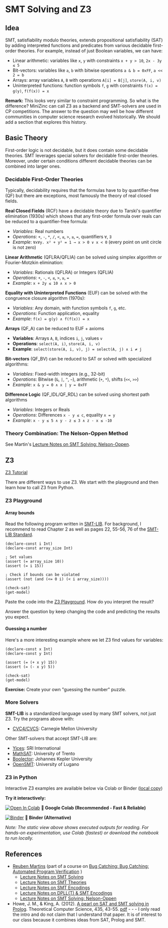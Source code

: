# SMT Solving and Z3

## Idea

SMT, satisfiability modulo theories, extends propositional satisfiability (SAT) by adding interpreted functions and predicates from various decidable first-order theories. For example, instead of just Boolean variables, we can have:

- Linear arithmetic: variables like `x`, `y` with constraints `x + y > 10`, `2x - 3y ≤ 5`
- Bit-vectors: variables like `a`, `b` with bitwise operations `a & b = 0xFF`, `a << 2 = b`
- Arrays: array variables `A`, `B` with operations `A[i] = B[j]`, `store(A, i, v)`
- Uninterpreted functions: function symbols `f`, `g` with constraints `f(x) = g(y)`, `f(f(x)) = x`

**Remark:** This looks very similar to constraint programming. So what is the difference? MiniZinc can call Z3 as a backend and SMT-solvers are used in CP competitions. The answer to the question may well be how different communities in computer science research evolved historically. We should add a section that explores this history.

## Basic Theory

First-order logic is not decidable, but it does contain some decidable theories. SMT leverages special solvers for decidable first-order theories. Moreover, under certain conditions different decidable theories can be combined into larger ones. 

### Decidable First-Order Theories

Typically, decidability requires that the formulas have to by quantifier-free (QF) but there are exceptions, most famously the theory of real closed fields.

**Real Closed Fields** (RCF) have a decidable theory due to Tarski's quantifier elimination (1930s) which shows that any first-order formula over reals can be reduced to a quantifier-free formula:
- *Variables*: Real numbers
- *Operations*: `+`, `-`, `*`, `/`, `<`, `≤`, `>`, `≥`, `=`, quantifiers `∀`, `∃`
- *Example*: `∀x∀y. x² + y² = 1 → x > 0 ∨ x < 0` (every point on unit circle is not zero)

**Linear Arithmetic** (QFLRA/QFLIA) can be solved using simplex algorithm or Fourier-Motzkin elimination:
- *Variables*: Rationals (QFLRA) or Integers (QFLIA) 
- *Operations*: `+`, `-`, `<`, `≤`, `>`, `≥`, `=`
- *Example*: `x + 2y ≤ 10 ∧ x > 0`

**Equality with Uninterpreted Functions** (EUF) can be solved with the congruence closure algorithm (1970s):
- *Variables*: Any domain, with function symbols `f`, `g`, etc.
- *Operations*: Function application, equality
- *Example*: `f(x) = g(y) ∧ f(f(x)) = x`

**Arrays** (QF_A) can be reduced to EUF + axioms
- **Variables**: Arrays `A`, `B`, indices `i`, `j`, values `v`
- **Operations**: `select(A, i)`, `store(A, i, v)`
- **Example**: `select(store(A, i, v), j) = select(A, j) ∧ i ≠ j`

**Bit-vectors** (QF_BV) can be reduced to SAT or solved with specialized algorithms:
- *Variables*: Fixed-width integers (e.g., 32-bit)
- *Operations*: Bitwise (`&`, `|`, `^`, `~`), arithmetic (`+`, `*`), shifts (`<<`, `>>`)
- *Example*: `x & y = 0 ∧ x | y = 0xFF`

**Difference Logic** (QF_IDL/QF_RDL) can be solved using shortest path algorithms
- *Variables*: Integers or Reals
- *Operations*: Differences `x - y ≤ c`, equality `x = y`
- *Example*: `x - y ≤ 5 ∧ y - z ≤ 3 ∧ z - x ≤ -10`

### Theory Combination: The Nelson-Oppen Method

See Martin's [Lecture Notes on SMT Solving: Nelson-Oppen](https://www.cs.cmu.edu/~15414/s24/lectures/18-smt-solving.pdf).

## Z3

[Z3 Tutorial](https://microsoft.github.io/z3guide/docs/logic/intro/)

There are different ways to use Z3. We start with the playground and then learn how to call Z3 from Python.

### Z3 Playground 

#### Array bounds

Read the following program written in [SMT-LIB](https://smt-lib.org/language.shtml). For background, I recommend to read Chapter 2 as well as pages 22, 55-56, 76 of the [SMT-LIB Standard](https://smt-lib.org/papers/smt-lib-reference-v2.7-r2025-07-07.pdf).

```
(declare-const i Int)
(declare-const array_size Int)

; Set values
(assert (= array_size 10))
(assert (= i 15))

; Check if bounds can be violated
(assert (not (and (<= 0 i) (< i array_size))))

(check-sat)
(get-model)
```
Paste the code into the [Z3 Playground](https://microsoft.github.io/z3guide/docs/logic/intro/). How do you interpret the result? 

Answer the question by keep changing the code and predicting the results you expect.

#### Guessing a number

Here's a more interesting example where we let Z3 find values for variables:

```
(declare-const x Int)
(declare-const y Int)

(assert (= (+ x y) 15))
(assert (= (- x y) 5))

(check-sat)
(get-model)
```
**Exercise:** Create your own "guessing the number" puzzle.

### More Solvers

**SMT-LIB** is a standardized language used by many SMT solvers, not just Z3. Try the programs above with:

- [CVC4/CVC5](https://cvc4.github.io/app/): Carnegie Mellon University

Other SMT-solvers that accept SMT-LIB are:
- [Yices](https://yices.csl.sri.com/): SRI International  
- [MathSAT](http://mathsat.fbk.eu/): University of Trento
- [Boolector](https://boolector.github.io/): Johannes Kepler University
- [OpenSMT](https://verify.inf.usi.ch/opensmt/): University of Lugano


### Z3 in Python

Interactive Z3 examples are available below via Colab or Binder ([local copy]())

**Try it interactively:** 

[![Open In Colab](https://colab.research.google.com/assets/colab-badge.svg)](https://colab.research.google.com/github/LEAP-at-Chapman/CPSC-510-Logical-Foundations-of-Computing/blob/main/z3/z3-examples.ipynb) **🚀 Google Colab (Recommended - Fast & Reliable)**

[![Binder](https://mybinder.org/badge_logo.svg)](https://mybinder.org/v2/gh/LEAP-at-Chapman/CPSC-510-Logical-Foundations-of-Computing/main?filepath=content%2Frequirements.txt&labpath=../z3%2Fz3-examples.ipynb) **🐳 Binder (Alternative)**

*Note: The static view above shows executed outputs for reading. For hands-on experimentation, use Colab (fastest) or download the notebook to run locally.*

## References

- [Reuben Martins](https://sat-group.github.io/ruben/) (part of a course on [Bug Catching: Bug Catching: Automated Program Verification](https://www.cs.cmu.edu/~15414/s22/s21/lectures/) )
  - [Lecture Notes on SMT Solving](https://www.cs.cmu.edu/~15414/s22/s21/lectures/16-smt.pdf)
  - [Lecture Notes on SMT Theories](https://www.cs.cmu.edu/~15414/s21/lectures/17-smt-theories.pdf)
  - [Lecture Notes on SMT Encodings](https://www.cs.cmu.edu/~15414/s21/lectures/18-smt-encodings.pdf)
  - [Lecture Notes on DPLL(T) & SMT Encodings](https://www.cs.cmu.edu/~15414/s24/lectures/19-smt-encodings.pdf)
  - [Lecture Notes on SMT Solving: Nelson-Oppen](https://www.cs.cmu.edu/~15414/s24/lectures/18-smt-solving.pdf)
- Howe, J. M., & King, A. (2012). [A pearl on SAT and SMT solving in Prolog](https://scholar.google.com/scholar?hl=en&as_sdt=0%2C5&q=A+Pearl+on+SAT+and+SMT+Solving+in+Prolog&btnG=). Theoretical Computer Science, 435, 43-55. [pdf](https://www.staff.city.ac.uk/~jacob/solver/tcs.pdf) - - - I only read the intro and do not claim that I understand that paper. It is of interest to our class because it combines ideas from SAT, Prolog and SMT.
